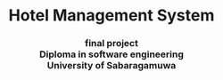 <h1 align= "center">Hotel Management System</h1>
<h3 align="center" <b>final project</b><br>
Diploma in software engineering <br>
University of Sabaragamuwa</h3>
